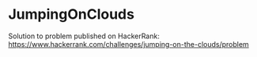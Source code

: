 # JumpingOnClouds

Solution to problem published on HackerRank: https://www.hackerrank.com/challenges/jumping-on-the-clouds/problem
